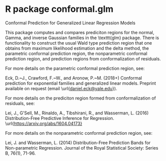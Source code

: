 # R package conformal.glm 

Conformal Prediction for Generalized Linear Regression Models

This package computes and compares prediciton regions for the normal, Gamma, 
and inverse Gaussian families in the \texttt{glm} package.  There is 
functionality to construct the usual Wald type prediction region that one 
obtains from maximum likelihood estimation and the delta method, the 
parametric conformal prediction region, the nonparametric conformal 
prediction region, and prediction regions from conformalization of residuals. 

For more details on the parametric conformal prediction region, see:

  Eck, D.~J., Crawford, F.~W., and Aronow, P.~M. (2018+)
  Conformal prediction for exponential families and generalized linear models.
  Preprint available on request (email \url{daniel.eck@yale.edu}).

For more details on the prediciton region formed from conformalization of 
residuals, see:

  Lei, J., G'Sell, M., Rinaldo, A., Tibshirani, R., and Wasserman, L. (2016)
  Distribution-Free Predictive Inference for Regression. 
  \url{https://arxiv.org/abs/1604.04173}

For more details on the nonparametric conformal prediction region, see:

  Lei, J. and Wasserman, L. (2014)
  Distribution-Free Prediction Bands for Non-parametric Regression. 
  Journal of the Royal Statistical Society: Series B, 76(1), 71-96.


